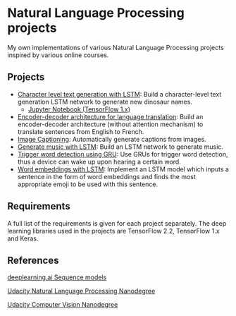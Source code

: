 # Natural Language Processing projects
My own implementations of various Natural Language Processing projects inspired by various online courses.


## Projects
* [Character level text generation with LSTM](https://github.com/vgkortsas/RNN_LSTM_TensorFlow/tree/master/Character_level_text_generation_LSTM): Build a character-level text generation LSTM network to generate new dinosaur names.
    * [Jupyter Notebook (TensorFlow 1.x)](https://nbviewer.jupyter.org/github/vgkortsas/NLP_projects/blob/master/Character_level_text_generation_LSTM/Character_level_text_generation_LSTM.ipynb)
* [Encoder-decoder architecture for language translation](https://github.com/vgkortsas/NLP_projects/tree/master/Encoder_decoder_language_translation): Build an encoder-decoder architecture (without attention mechanism) to translate sentences from English to French.
* [Image Captioning](https://github.com/vgkortsas/NLP_projects/tree/master/Image_Captioning): Automatically generate captions from images.
* [Generate music with LSTM](https://github.com/vgkortsas/RNN_LSTM_TensorFlow/tree/master/Generate_music_LSTM): Build an LSTM network to generate music.
* [Trigger word detection using GRU](https://github.com/vgkortsas/RNN_LSTM_TensorFlow/tree/master/Trigger_word_detection_GRU): Use GRUs for trigger word detection, thus a device can wake up upon hearing a certain word.
* [Word embeddings with LSTM](https://github.com/vgkortsas/RNN_LSTM_TensorFlow/tree/master/Word_embeddings_LSTM): Implement an LSTM model which inputs a sentence in the form of word embeddings and finds the most appropriate emoji to be used with this sentence.

## Requirements
A full list of the requirements is given for each project separately. The deep learning libraries used in the projects are TensorFlow 2.2, TensorFlow 1.x and Keras.

## References
[deeplearning.ai Sequence models](https://www.coursera.org/learn/nlp-sequence-models)

[Udacity Natural Language Processing Nanodegree](https://www.udacity.com/course/natural-language-processing-nanodegree--nd892)

[Udacity Computer Vision Nanodegree](https://www.udacity.com/course/computer-vision-nanodegree--nd891)